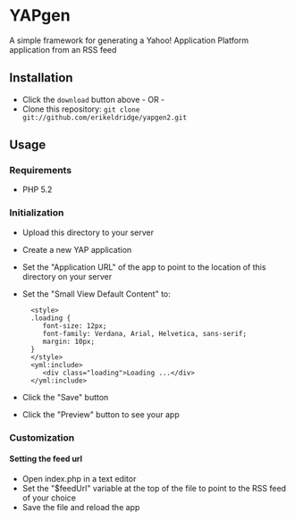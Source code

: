 # YAPgen

A simple framework for generating a Yahoo! Application Platform application from an RSS feed

## Installation

* Click the `download` button above - OR - 
* Clone this repository: `git clone git://github.com/erikeldridge/yapgen2.git`

## Usage

### Requirements

* PHP 5.2

### Initialization

* Upload this directory to your server
* Create a new YAP application
* Set the "Application URL" of the app to point to the location of this directory on your server
* Set the "Small View Default Content" to:

        <style>
        .loading {
           font-size: 12px;
           font-family: Verdana, Arial, Helvetica, sans-serif;
           margin: 10px;
        }
        </style>
        <yml:include>
           <div class="loading">Loading ...</div>
        </yml:include>
        
        
* Click the "Save" button
* Click the "Preview" button to see your app

### Customization

#### Setting the feed url

* Open index.php in a text editor
* Set the "$feedUrl" variable at the top of the file to point to the RSS feed of your choice
* Save the file and reload the app
